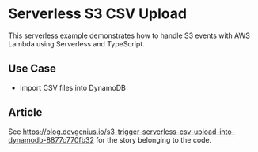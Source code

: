 <!--
title: 'AWS Lambda S3 event example (NodeJS & Typescript)'
description: 'This example demonstrates how to setup AWS Lambda for S3 events with Typescript.'
platform: AWS
language: TypeScript
authorLink: 'https://github.com/cyberworkz/examples/bookcategory-upload'
authorName: 'Haiko van der Schaaf'
-->
# Serverless S3 CSV Upload

This serverless example demonstrates how to handle S3 events with AWS Lambda using Serverless and TypeScript.

## Use Case
- import CSV files into DynamoDB

## Article
See https://blog.devgenius.io/s3-trigger-serverless-csv-upload-into-dynamodb-8877c770fb32 for the story belonging to the code.


